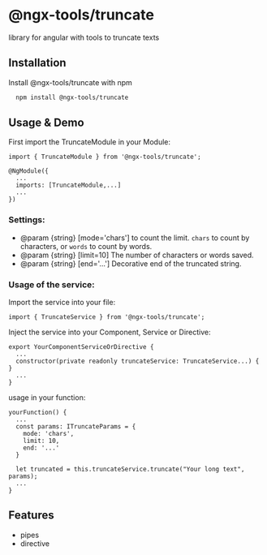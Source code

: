 # @ngx-tools/truncate
library for angular with tools to truncate texts

## Installation
Install @ngx-tools/truncate with npm

```bash
  npm install @ngx-tools/truncate
```
## Usage & Demo
First import the TruncateModule in your Module:
```
import { TruncateModule } from '@ngx-tools/truncate';

@NgModule({
  ...
  imports: [TruncateModule,...]
  ...
})
```

### Settings:
* @param {string} [mode='chars']   to count the limit. `chars` to count by characters, or `words` to count by words.
* @param {string} [limit=10] The number of characters or words saved.
* @param {string} [end='...'] Decorative end of the truncated string.


### Usage of the service:
Import the service into your file:
```
import { TruncateService } from '@ngx-tools/truncate';
```
Inject the service into your Component, Service or Directive:
```
export YourComponentServiceOrDirective {
  ...
  constructor(private readonly truncateService: TruncateService...) { }
  ...
}
```
usage in your function:
```
yourFunction() {
  ...
  const params: ITruncateParams = {
    mode: 'chars',
    limit: 10,
    end: '...'
  }

  let truncated = this.truncateService.truncate("Your long text", params);
  ...
}
```


## Features

- pipes
- directive
